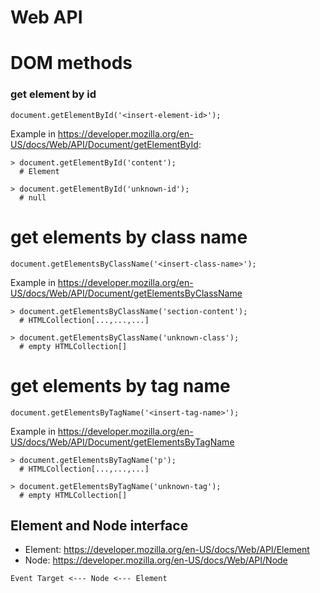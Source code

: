 # Web API

# DOM methods

### get element by id

```
document.getElementById('<insert-element-id>');
```

Example in https://developer.mozilla.org/en-US/docs/Web/API/Document/getElementById:
```
> document.getElementById('content');
  # Element

> document.getElementById('unknown-id');
  # null
```

# get elements by class name

```
document.getElementsByClassName('<insert-class-name>');
```

Example in https://developer.mozilla.org/en-US/docs/Web/API/Document/getElementsByClassName
```
> document.getElementsByClassName('section-content');
  # HTMLCollection[...,...,...]
  
> document.getElementsByClassName('unknown-class');
  # empty HTMLCollection[]
```

# get elements by tag name

```
document.getElementsByTagName('<insert-tag-name>');
```

Example in https://developer.mozilla.org/en-US/docs/Web/API/Document/getElementsByTagName
```
> document.getElementsByTagName('p');
  # HTMLCollection[...,...,...]
  
> document.getElementsByTagName('unknown-tag');
  # empty HTMLCollection[]
```

## Element and Node interface

- Element: https://developer.mozilla.org/en-US/docs/Web/API/Element
- Node: https://developer.mozilla.org/en-US/docs/Web/API/Node

```
Event Target <--- Node <--- Element
```
